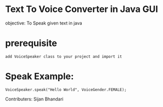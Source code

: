 #  Text To Voice Converter in Java GUI

objective: To Speak given text in java
# prerequisite
    add VoiceSpeaker class to your project and import it
# Speak Example: 
    VoiceSpeaker.speak("Hello World", VoiceGender.FEMALE);
    
   Contributers: Sijan Bhandari
